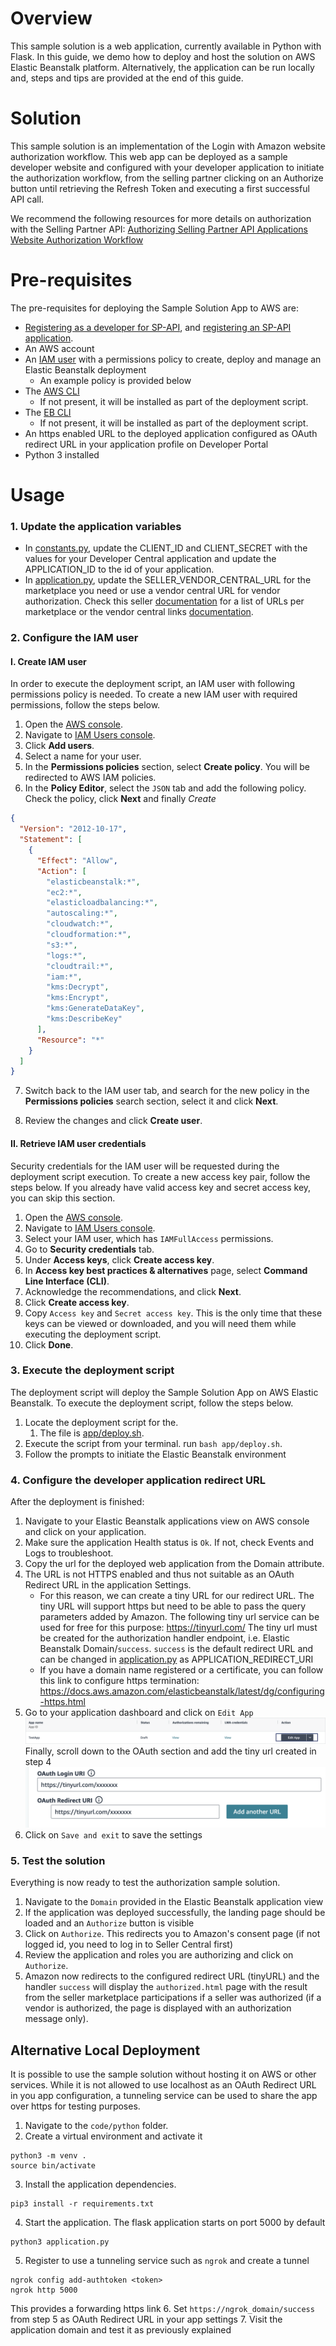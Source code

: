# Overview

This sample solution is a web application, currently available in Python with Flask.
In this guide, we demo how to deploy and host the solution on AWS Elastic Beanstalk platform. Alternatively, the application can be run locally and, steps and tips are provided at the end of this guide.

# Solution

This sample solution is an implementation of the Login with Amazon website authorization workflow. This web app can be deployed as a sample developer website and configured with your developer application to initiate the authorization workflow, from the selling partner clicking on an Authorize button until retrieving the Refresh Token and executing a first successful API call.

We recommend the following resources for more details on authorization with the Selling Partner API:
[Authorizing Selling Partner API Applications](https://developer-docs.amazon.com/sp-api/docs/authorizing-selling-partner-api-applications)
[Website Authorization Workflow](https://developer-docs.amazon.com/sp-api/docs/website-authorization-workflow)

# Pre-requisites

The pre-requisites for deploying the Sample Solution App to AWS are:
* [Registering as a developer for SP-API](https://developer-docs.amazon.com/sp-api/docs/registering-as-a-developer), and [registering an SP-API application](https://developer-docs.amazon.com/sp-api/docs/registering-your-application).
* An AWS account
* An [IAM user](https://docs.aws.amazon.com/IAM/latest/UserGuide/id_users.html) with a permissions policy to create, deploy and manage an Elastic Beanstalk deployment
    * An example policy is provided below
* The [AWS CLI](https://aws.amazon.com/cli/)
    * If not present, it will be installed as part of the deployment script.
* The [EB CLI](https://docs.aws.amazon.com/elasticbeanstalk/latest/dg/eb-cli3.html)
    * If not present, it will be installed as part of the deployment script.
* An https enabled URL to the deployed application configured as OAuth redirect URL in your application profile on Developer Portal
* Python 3 installed

# Usage
### 1. Update the application variables
* In [constants.py](../code/python/utils/constants.py#L26), update the CLIENT_ID and CLIENT_SECRET with the values for your Developer Central application and update the APPLICATION_ID to the id of your application.
* In [application.py](../code/python/application.py#L11), update the SELLER_VENDOR_CENTRAL_URL for the marketplace you need or use a vendor central URL for vendor authorization. Check this seller [documentation](https://developer-docs.amazon.com/sp-api/docs/seller-central-urls) for a list of URLs per marketplace or the vendor central links [documentation](https://developer-docs.amazon.com/sp-api/docs/vendor-central-urls).

### 2. Configure the IAM user
#### I. Create IAM user
In order to execute the deployment script, an IAM user with following permissions policy is needed.
To create a new IAM user with required permissions, follow the steps below.
1. Open the [AWS console](https://console.aws.amazon.com/).
2. Navigate to [IAM Users console](https://us-east-1.console.aws.amazon.com/iamv2/home#/users).
3. Click **Add users**.
4. Select a name for your user.
5. In the **Permissions policies** section, select **Create policy**. You will be redirected to AWS IAM policies.
6. In the **Policy Editor**, select the `JSON` tab and add the following policy. Check the policy, click **Next** and finally *Create*
```json
{
  "Version": "2012-10-17",
  "Statement": [
    {
      "Effect": "Allow",
      "Action": [
        "elasticbeanstalk:*",
        "ec2:*",
        "elasticloadbalancing:*",
        "autoscaling:*",
        "cloudwatch:*",
        "cloudformation:*",
        "s3:*",
        "logs:*",
        "cloudtrail:*",
        "iam:*",
        "kms:Decrypt",
        "kms:Encrypt",
        "kms:GenerateDataKey",
        "kms:DescribeKey"
      ],
      "Resource": "*"
    }
  ]
}
```
7. Switch back to the IAM user tab, and search for the new policy in the **Permissions policies** search section, select it and click **Next**.

8. Review the changes and click **Create user**.

#### II. Retrieve IAM user credentials
Security credentials for the IAM user will be requested during the deployment script execution.
To create a new access key pair, follow the steps below. If you already have valid access key and secret access key, you can skip this section.
1. Open the [AWS console](https://console.aws.amazon.com/).
2. Navigate to [IAM Users console](https://us-east-1.console.aws.amazon.com/iamv2/home#/users).
3. Select your IAM user, which has `IAMFullAccess` permissions.
4. Go to **Security credentials** tab.
5. Under **Access keys**, click **Create access key**.
6. In **Access key best practices & alternatives** page, select **Command Line Interface (CLI)**.
7. Acknowledge the recommendations, and click **Next**.
8. Click **Create access key**.
9. Copy `Access key` and `Secret access key`. This is the only time that these keys can be viewed or downloaded, and you will need them while executing the deployment script.
10. Click **Done**.

### 3. Execute the deployment script
The deployment script will deploy the Sample Solution App on AWS Elastic Beanstalk.
To execute the deployment script, follow the steps below.
1. Locate the deployment script for the.
    1. The file is [app/deploy.sh](../app/deploy.sh).
2. Execute the script from your terminal. run `bash app/deploy.sh`.
3. Follow the prompts to initiate the Elastic Beanstalk environment

### 4. Configure the developer application redirect URL
After the deployment is finished:
1. Navigate to your Elastic Beanstalk applications view on AWS console and click on your application.
2. Make sure the application Health status is `Ok`. If not, check Events and Logs to troubleshoot.
3. Copy the url for the deployed web application from the Domain attribute.
4. The URL is not HTTPS enabled and thus not suitable as an OAuth Redirect URL in the application Settings.
    * For this reason, we can create a tiny URL for our redirect URL. The tiny URL will support https but need to be able to pass the query parameters added by Amazon. The following tiny url service can be used for free for this purpose: https://tinyurl.com/
      The tiny url must be created for the authorization handler endpoint, i.e. Elastic Beanstalk Domain/`success`. `success` is the default redirect URL and can be changed in [application.py](../code/python/application.py#L13) as APPLICATION_REDIRECT_URI
    * If you have a domain name registered or a certificate, you can follow this link to configure https termination: https://docs.aws.amazon.com/elasticbeanstalk/latest/dg/configuring-https.html
5. Go to your application dashboard and click on `Edit App` ![image](AppEdit.png)
   Finally, scroll down to the OAuth section and add the tiny url created in step 4 ![image](OAuth-configure.png)
6. Click on `Save and exit` to save the settings

### 5. Test the solution
Everything is now ready to test the authorization sample solution.
1. Navigate to the `Domain` provided in the Elastic Beanstalk application view
2. If the application was deployed successfully, the landing page should be loaded and an `Authorize` button is visible
3. Click on `Authorize`. This redirects you to Amazon's consent page (if not logged id, you need to log in to Seller Central first)
4. Review the application and roles you are authorizing and click on `Authorize`.
5. Amazon now redirects to the configured redirect URL (tinyURL) and the handler `success` will display the `authorized.html` page with the result from the seller marketplace participations if a seller was authorized (if a vendor is authorized, the page is displayed with an authorization message only).

## Alternative Local Deployment
It is possible to use the sample solution without hosting it on AWS or other services. While it is not allowed to use localhost as an OAuth Redirect URL in you app configuration, a tunneling service can be used to share the app over https for testing purposes.
1. Navigate to the `code/python` folder.
2. Create a virtual environment and activate it
```
python3 -m venv .
source bin/activate
```
3. Install the application dependencies.
```
pip3 install -r requirements.txt
```
4. Start the application. The flask application starts on port 5000 by default
```
python3 application.py
```
5. Register to use a tunneling service such as `ngrok` and create a tunnel
```
ngrok config add-authtoken <token>
ngrok http 5000
```
This provides a forwarding https link
6. Set `https://ngrok_domain/success` from step 5 as OAuth Redirect URL in your app settings
7. Visit the application domain and test it as previously explained